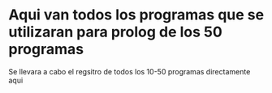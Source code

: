# Aqui van todos los programas que se utilizaran para prolog de los 50 programas 

Se llevara a cabo el regsitro de todos los 10-50 programas directamente aqui
